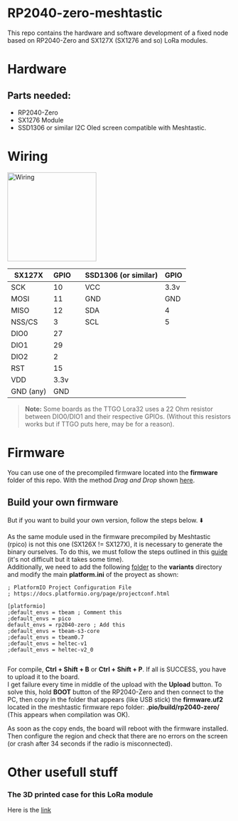 # RP2040-zero-meshtastic
This repo contains the hardware and software development of a fixed node based on RP2040-Zero and SX127X (SX1276 and so) LoRa modules.

# Hardware
## Parts needed:
- RP2040-Zero
- SX1276 Module
- SSD1306 or similar I2C Oled screen compatible with Meshtastic.
 
# Wiring
<img src="https://github.com/vidalperezbohoyo/RP2040-zero-SX1276-meshtastic/blob/main/doc/diagram.png" alt="Wiring" height="200">  

| SX127X                  | GPIO       |   | SSD1306 (or similar) | GPIO |
|-------------------------|------------|---|----------------------|------|
| SCK                     | 10         |   | VCC                  | 3.3v |
| MOSI                    | 11         |   | GND                  | GND  |
| MISO                    | 12         |   | SDA                  | 4    |
| NSS/CS                  | 3          |   | SCL                  | 5    |
| DIO0                    | 27         |   |                      |      |
| DIO1                    | 29         |   |                      |      |
| DIO2                    | 2          |   |                      |      |
| RST                     | 15         |   |                      |      |
| VDD                     | 3.3v       |   |                      |      |
| GND (any)               | GND        |   |                      |      |

> **Note:**
> Some boards as the TTGO Lora32 uses a 22 Ohm resistor between DIO0/DIO1 and their respective GPIOs. (Without this resistors works but if TTGO puts here, may be for a reason).
# Firmware
You can use one of the precompiled firmware located into the **firmware** folder of this repo. With the method *Drag and Drop* shown 
[here](https://meshtastic.org/docs/getting-started/flashing-firmware/nrf52/drag-n-drop).

## Build your own firmware
But if you want to build your own version, follow the steps below. ⬇️

As the same module used in the firmware precompiled by Meshtastic (rpico) is not this one (SX126X != SX127X), it is necessary to generate the binary ourselves. To do this, we must follow the steps outlined in this [guide](https://meshtastic.org/docs/development/firmware/build) (it's not difficult but it takes some time).  
Additionally, we need to add the following [folder](https://github.com/vidalperezbohoyo/RP2040-zero-SX1276-meshtastic/tree/main/variants/rp2040-zero) to the **variants** directory and modify the main **platform.ini** of the proyect as shown:  
```
; PlatformIO Project Configuration File
; https://docs.platformio.org/page/projectconf.html

[platformio]
;default_envs = tbeam ; Comment this
;default_envs = pico
default_envs = rp2040-zero ; Add this
;default_envs = tbeam-s3-core
;default_envs = tbeam0.7
;default_envs = heltec-v1
;default_envs = heltec-v2_0
  
```

For compile, **Ctrl + Shift + B** or **Ctrl + Shift + P**. If all is SUCCESS, you have to upload it to the board.  
I get failure every time in middle of the upload with the **Upload** button. To solve this, hold **BOOT** button of the RP2040-Zero and then connect to the PC, then copy in the folder that appears (like USB stick) the **firmware.uf2** located in the meshtastic firmware repo folder: **.pio/build/rp2040-zero/** (This appears when compilation was OK).

As soon as the copy ends, the board will reboot with the firmware installed. Then configure the region and check that there are no errors on the screen (or crash after 34 seconds if the radio is misconnected).


# Other usefull stuff
### The 3D printed case for this LoRa module
Here is the [link](https://www.thingiverse.com/thing:6429173)  

